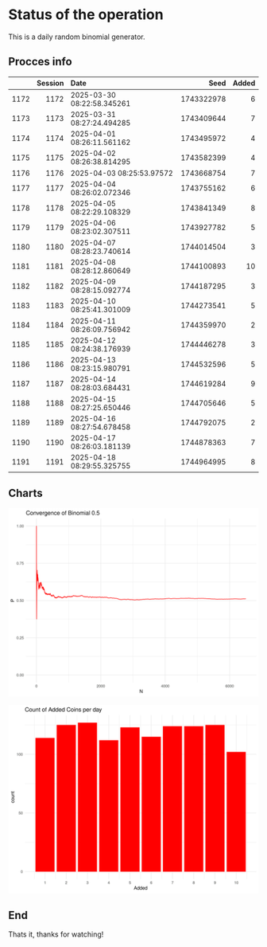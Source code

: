 # Status of the operation
  
  This is a daily random binomial generator.
  
## Procces info

|     | Session|Date                       |       Seed| Added|
|:----|-------:|:--------------------------|----------:|-----:|
|1172 |    1172|2025-03-30 08:22:58.345261 | 1743322978|     6|
|1173 |    1173|2025-03-31 08:27:24.494285 | 1743409644|     7|
|1174 |    1174|2025-04-01 08:26:11.561162 | 1743495972|     4|
|1175 |    1175|2025-04-02 08:26:38.814295 | 1743582399|     4|
|1176 |    1176|2025-04-03 08:25:53.97572  | 1743668754|     7|
|1177 |    1177|2025-04-04 08:26:02.072346 | 1743755162|     6|
|1178 |    1178|2025-04-05 08:22:29.108329 | 1743841349|     8|
|1179 |    1179|2025-04-06 08:23:02.307511 | 1743927782|     5|
|1180 |    1180|2025-04-07 08:28:23.740614 | 1744014504|     3|
|1181 |    1181|2025-04-08 08:28:12.860649 | 1744100893|    10|
|1182 |    1182|2025-04-09 08:28:15.092774 | 1744187295|     3|
|1183 |    1183|2025-04-10 08:25:41.301009 | 1744273541|     5|
|1184 |    1184|2025-04-11 08:26:09.756942 | 1744359970|     2|
|1185 |    1185|2025-04-12 08:24:38.176939 | 1744446278|     3|
|1186 |    1186|2025-04-13 08:23:15.980791 | 1744532596|     5|
|1187 |    1187|2025-04-14 08:28:03.684431 | 1744619284|     9|
|1188 |    1188|2025-04-15 08:27:25.650446 | 1744705646|     5|
|1189 |    1189|2025-04-16 08:27:54.678458 | 1744792075|     2|
|1190 |    1190|2025-04-17 08:26:03.181139 | 1744878363|     7|
|1191 |    1191|2025-04-18 08:29:55.325755 | 1744964995|     8|

## Charts 

![](charts/plot1.png)

![](charts/plot2.png)

## End

Thats it, thanks for watching!
